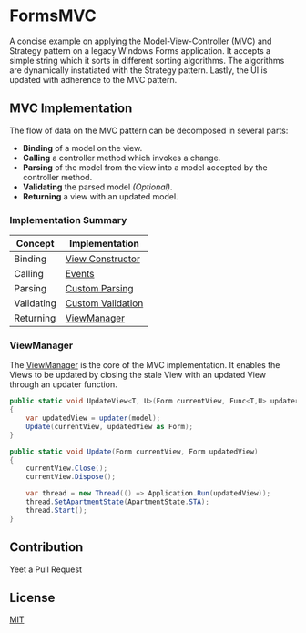 # FormsMVC
A concise example on applying the Model-View-Controller (MVC) and Strategy pattern on a legacy Windows Forms application. It accepts a simple string which it sorts in different sorting algorithms. The algorithms are dynamically instatiated with the Strategy pattern. Lastly, the UI is updated with adherence to the MVC pattern.

## MVC Implementation
The flow of data on the MVC pattern can be decomposed in several parts:
- __Binding__ of a model on the view.
- __Calling__ a controller method which invokes a change.
- __Parsing__ of the model from the view into a model accepted by the controller method.
- __Validating__ the parsed model _(Optional)_.
- __Returning__ a view with an updated model.

### Implementation Summary
| Concept       | Implementation                             |
| ------------- | ------------------------------------------ | 
| Binding       | [View Constructor](https://github.com/IanEscober/FormsMVC/blob/master/src/FormsMVC/View/FormsMVCView.cs)                   |
| Calling       | [Events](https://github.com/IanEscober/FormsMVC/blob/master/src/FormsMVC/View/FormsMVCView.cs)                                       |
| Parsing       | [Custom Parsing](https://github.com/IanEscober/FormsMVC/blob/master/src/FormsMVC/Parsing/FormsMVCModelParsing.cs)        |
| Validating    | [Custom Validation](https://github.com/IanEscober/FormsMVC/blob/master/src/FormsMVC/Validation/FormsMVCModelValidation.cs)  |
| Returning     | [ViewManager](https://github.com/IanEscober/FormsMVC/blob/master/src/FormsMVC/ViewManager.cs)                                              |

### ViewManager
The [ViewManager](https://github.com/IanEscober/FormsMVC/blob/master/src/FormsMVC/ViewManager.cs) is the core of the MVC implementation. It enables the Views to be updated by closing the stale View with an updated View through an updater function.
```csharp
public static void UpdateView<T, U>(Form currentView, Func<T,U> updater, T model)
{
    var updatedView = updater(model);
    Update(currentView, updatedView as Form);
}

public static void Update(Form currentView, Form updatedView)
{
    currentView.Close();
    currentView.Dispose();

    var thread = new Thread(() => Application.Run(updatedView));
    thread.SetApartmentState(ApartmentState.STA);
    thread.Start();
}
```

## Contribution
Yeet a Pull Request

## License
[MIT](https://github.com/IanEscober/FormsMVC/blob/master/LICENSE)